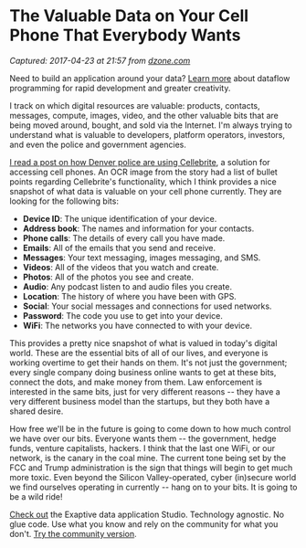 # The Valuable Data on Your Cell Phone That Everybody Wants

_Captured: 2017-04-23 at 21:57 from [dzone.com](https://dzone.com/articles/the-valuable-data-on-your-cell-phone-that-everybod?edition=292909&utm_source=Daily%20Digest&utm_medium=email&utm_campaign=dd%202017-04-23)_

Need to build an application around your data? [Learn more](https://dzone.com/go?i=200129&u=http%3A%2F%2Fhubs.ly%2FH06Pr9h0) about dataflow programming for rapid development and greater creativity.

I track on which digital resources are valuable: products, contacts, messages, compute, images, video, and the other valuable bits that are being moved around, bought, and sold via the Internet. I'm always trying to understand what is valuable to developers, platform operators, investors, and even the police and government agencies.

[I read a post on how Denver police are using Cellebrite](https://www.muckrock.com/news/archives/2017/apr/10/denver-police-cellebrite/), a solution for accessing cell phones. An OCR image from the story had a list of bullet points regarding Cellebrite's functionality, which I think provides a nice snapshot of what data is valuable on your cell phone currently. They are looking for the following bits:

  * **Device ID**: The unique identification of your device.
  * **Address book**: The names and information for your contacts.
  * **Phone calls**: The details of every call you have made.
  * **Emails**: All of the emails that you send and receive.
  * **Messages**: Your text messaging, images messaging, and SMS.
  * **Videos**: All of the videos that you watch and create.
  * **Photos**: All of the photos you see and create.
  * **Audio**: Any podcast listen to and audio files you create.
  * **Location**: The history of where you have been with GPS.
  * **Social**: Your social messages and connections for used networks.
  * **Password**: The code you use to get into your device.
  * **WiFi**: The networks you have connected to with your device.

This provides a pretty nice snapshot of what is valued in today's digital world. These are the essential bits of all of our lives, and everyone is working overtime to get their hands on them. It's not just the government; every single company doing business online wants to get at these bits, connect the dots, and make money from them. Law enforcement is interested in the same bits, just for very different reasons -- they have a very different business model than the startups, but they both have a shared desire.

How free we'll be in the future is going to come down to how much control we have over our bits. Everyone wants them -- the government, hedge funds, venture capitalists, hackers. I think that the last one WiFi, or our network, is the canary in the coal mine. The current tone being set by the FCC and Trump administration is the sign that things will begin to get much more toxic. Even beyond the Silicon Valley-operated, cyber (in)secure world we find ourselves operating in currently -- hang on to your bits. It is going to be a wild ride!

[Check out](https://dzone.com/go?i=200130&u=http%3A%2F%2Fhubs.ly%2FH06Pr9h0) the Exaptive data application Studio. Technology agnostic. No glue code. Use what you know and rely on the community for what you don't. [Try the community version](https://dzone.com/go?i=200130&u=https%3A%2F%2Fexaptive.city%2F%23%2Flanding%3Freferrer%3DGeneral).
